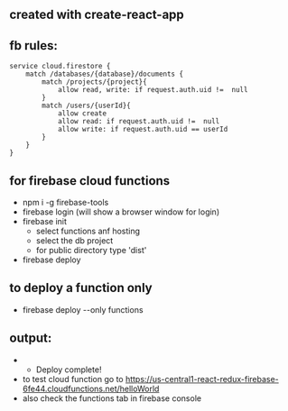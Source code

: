 ## created with create-react-app

## fb rules:
```
service cloud.firestore {
	match /databases/{database}/documents {
		match /projects/{project}{
			allow read, write: if request.auth.uid !=  null
		}
		match /users/{userId}{
			allow create
			allow read: if request.auth.uid !=  null
			allow write: if request.auth.uid == userId
		}
	}
}
```

## for firebase cloud functions
* npm i -g firebase-tools
* firebase login (will show a browser window for login)
* firebase init
	- select functions anf hosting
	- select the db project
	- for public directory type 'dist'
* firebase deploy

## to deploy a function only
* firebase deploy --only functions

## output:
* +  Deploy complete!
* to test cloud function go to https://us-central1-react-redux-firebase-6fe44.cloudfunctions.net/helloWorld
* also check the functions tab in firebase console